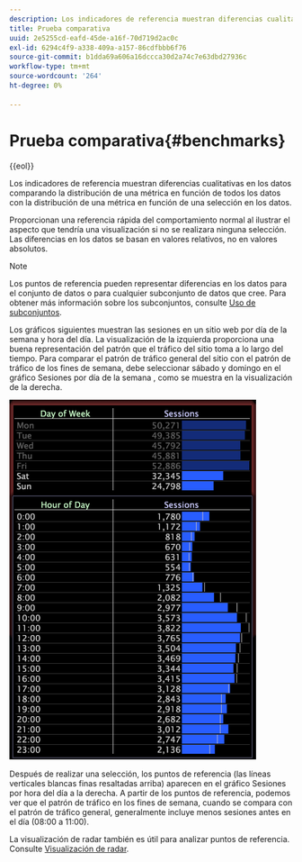 ```yaml
---
description: Los indicadores de referencia muestran diferencias cualitativas en los datos comparando la distribución de una métrica en función de todos los datos con la distribución de una métrica en función de una selección en los datos.
title: Prueba comparativa
uuid: 2e5255cd-eafd-45de-a16f-70d719d2ac0c
exl-id: 6294c4f9-a338-409a-a157-86cdfbbb6f76
source-git-commit: b1dda69a606a16dccca30d2a74c7e63dbd27936c
workflow-type: tm+mt
source-wordcount: '264'
ht-degree: 0%

---
```


# Prueba comparativa{#benchmarks}

{{eol}}

Los indicadores de referencia muestran diferencias cualitativas en los datos comparando la distribución de una métrica en función de todos los datos con la distribución de una métrica en función de una selección en los datos.

Proporcionan una referencia rápida del comportamiento normal al ilustrar el aspecto que tendría una visualización si no se realizara ninguna selección. Las diferencias en los datos se basan en valores relativos, no en valores absolutos.

>[!NOTE]
>
>Los puntos de referencia pueden representar diferencias en los datos para el conjunto de datos o para cualquier subconjunto de datos que cree. Para obtener más información sobre los subconjuntos, consulte [Uso de subconjuntos](../../../home/c-get-started/c-vis/c-wk-subsets/c-wk-subsets.md#concept-43809322b6374d5cb2536630a13e943b).

Los gráficos siguientes muestran las sesiones en un sitio web por día de la semana y hora del día. La visualización de la izquierda proporciona una buena representación del patrón que el tráfico del sitio toma a lo largo del tiempo. Para comparar el patrón de tráfico general del sitio con el patrón de tráfico de los fines de semana, debe seleccionar sábado y domingo en el gráfico Sesiones por día de la semana , como se muestra en la visualización de la derecha.

![](assets/wsp_Custom_Benchmarks-Selection.png)

Después de realizar una selección, los puntos de referencia (las líneas verticales blancas finas resaltadas arriba) aparecen en el gráfico Sesiones por hora del día a la derecha. A partir de los puntos de referencia, podemos ver que el patrón de tráfico en los fines de semana, cuando se compara con el patrón de tráfico general, generalmente incluye menos sesiones antes en el día (08:00 a 11:00).

La visualización de radar también es útil para analizar puntos de referencia. Consulte [Visualización de radar](../../../home/c-get-started/c-analysis-vis/t-radar-vis.md#task-aeb2531e11ca48b597d5b0d704964dc8).
